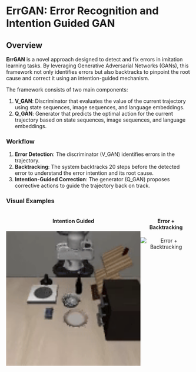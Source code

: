 # ErrGAN: Error Recognition and Intention Guided GAN 

## Overview

**ErrGAN** is a novel approach designed to detect and fix errors in imitation learning tasks. By leveraging Generative Adversarial Networks (GANs), this framework not only identifies errors but also backtracks to pinpoint the root cause and correct it using an intention-guided mechanism.

The framework consists of two main components:

1. **V_GAN**: Discriminator that evaluates the value of the current trajectory using state sequences, image sequences, and language embeddings.
2. **Q_GAN**: Generator that predicts the optimal action for the current trajectory based on state sequences, image sequences, and language embeddings.

### Workflow

1. **Error Detection**: The discriminator (V_GAN) identifies errors in the trajectory.
2. **Backtracking**: The system backtracks 20 steps before the detected error to understand the error intention and its root cause.
3. **Intention-Guided Correction**: The generator (Q_GAN) proposes corrective actions to guide the trajectory back on track.

### Visual Examples

<div style="display: flex; justify-content: space-around;">
    <div style="text-align: center;">
        <h4>Intention Guided</h4>
        <img src="Utils/video_1.gif" alt="Intention Guided" style="width: 400px;"/>
    </div>
    <div style="text-align: center;">
        <h4>Error + Backtracking</h4>
        <img src="ckpt/trial_err_GAN_2/libero_goal/video/open%20the%20middle%20drawer%20of%20the%20cabinet.gif" alt="Error + Backtracking" style="width: 400px;"/>
    </div>
</div>
